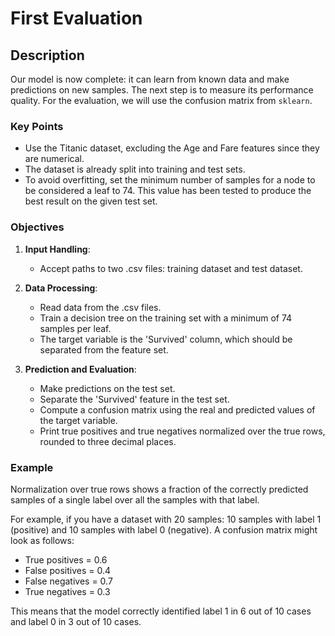 # First Evaluation

## Description

Our model is now complete: it can learn from known data and make predictions on new samples. The next step is to measure its performance quality. For the evaluation, we will use the confusion matrix from `sklearn`.

### Key Points

- Use the Titanic dataset, excluding the Age and Fare features since they are numerical.
- The dataset is already split into training and test sets.
- To avoid overfitting, set the minimum number of samples for a node to be considered a leaf to 74. This value has been tested to produce the best result on the given test set.

### Objectives

1. **Input Handling**:
    - Accept paths to two .csv files: training dataset and test dataset.

2. **Data Processing**:
    - Read data from the .csv files.
    - Train a decision tree on the training set with a minimum of 74 samples per leaf.
    - The target variable is the 'Survived' column, which should be separated from the feature set.

3. **Prediction and Evaluation**:
    - Make predictions on the test set.
    - Separate the 'Survived' feature in the test set.
    - Compute a confusion matrix using the real and predicted values of the target variable.
    - Print true positives and true negatives normalized over the true rows, rounded to three decimal places.

### Example

Normalization over true rows shows a fraction of the correctly predicted samples of a single label over all the samples with that label. 

For example, if you have a dataset with 20 samples: 10 samples with label 1 (positive) and 10 samples with label 0 (negative). A confusion matrix might look as follows:
- True positives = 0.6
- False positives = 0.4
- False negatives = 0.7
- True negatives = 0.3

This means that the model correctly identified label 1 in 6 out of 10 cases and label 0 in 3 out of 10 cases.
